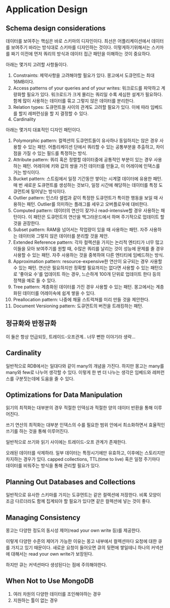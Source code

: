 Application Design
=

Schema design considerations
-
데이터를 보여주는 핵심은 바로 스키마의 디자인이다.
최선은 어플리케이션에서 데이터를 보여주기 바라는 방식대로 스키마를 디자인하는 것이다. 이렇게하기위해서는 스키마를 짜기 이전에 먼저 쿼리의 방식과 데이터 접근 패턴을 이해하는 것이 중요하다.

아래는 몇가지 고려할 사항들이다.

1. Constraints: 제약사항을 고려해야할 필요가 있다. 몽고에서 도큐먼트는 최대 16MB이다. 
2. Access patterns of your queries and of your writes: 워크로드를 파악하고 계량화할 필요가 있다. 워크로드가 크게 몰리는 쿼리일 수록 세심한 설계가 필요하다. 함께 많이 사용하는 데이터를 묶고 그렇지 않은 데이터를 분리한다.
3. Relation types: 도큐먼트들 사이의 관계도 고려할 필요가 있다. 이에 따라 임베드를 할지 레퍼런싱을 할 지 결정할 수 있다. 
4. Cardinality

아래는 몇가지 대표적인 디자인 패턴이다.

1. Polymorphic pattern: 컬렉션의 도큐먼트들이 유사하나 동일하지는 않은 경우 사용할 수 있는 패턴. 어플리케이션 단에서 쿼리할 수 있는 공통부분을 추출하고, 차이점을 가질 수 있는 필드를 특정하는 방식. 
2. Attribute pattern: 쿼리 혹은 정렬할 데이터중에 공통적인 부분이 있는 경우 사용하는 패턴. 어레이에 키와 값의 쌍을 가진 데이터를 만들고, 이 어레이에 인덱스를 거는 방식이다. 
3. Bucket pattern: 스트림에서 일정 기간동안 쌓이는 시계열 데이터에 유용한 패턴. 매 번 새로운 도큐먼트를 생성하는 것보다, 일정 시간에 해당하는 데이터를 특정 도큐먼트에 밀어넣는 방식이다. 
4. Outlier pattern: 인스타 셀럽과 같이 특정한 도큐먼트가 특이한 행동을 보일 때 사용하는 패턴. Outlier를 의미하는 플래그를 세우고 오버플로우에 대비한다.
5. Computed pattern: 데이터의 연산이 잦거나 read-intensive할 경우 사용하는 패턴이다. 이 패턴은 도큐먼트의 연산을 백그라운드에서 하며 주기적으로 업데이트 할 것을 권장한다. 
6. Subset pattern: RAM을 넘어서는 작업량이 있을 때 사용하는 패턴. 자주 사용하는 데이터와 그렇지 않은 데이터를 분리할 것을 제안. 
7. Extended Reference pattern: 각자 컬렉션을 가지는 논리적 엔티티가 너무 많고 이들을 모아 보여주기를 원할 때, 수많은 쿼리를 날리는 것이 성능에 문제를 줄 경우 사용할 수 있는 패턴. 자주 사용하는 것을 중복하여 다른 엔티티에 임베드하는 방식. 
8. Approximation pattern: resource-expensive한 연산이 요구되는 경우 사용할 수 있는 패턴. 연산은 필요하지만 정확할 필요까지는 없다면 사용할 수 있는 패턴으로 '좋아요 수'를 업데이트 하는 경우, 느슨하게 100개 단위로 업데이트 한다 등의 정책을 예로 들 수 있다.
9. Tree pattern: 계층화된 데이터를 가진 경우 사용할 수 있는 패턴. 몽고에서는 계층화된 데이터를 어레이속에 쉽게 쌓을 수 있다. 
10. Preallocation pattern: 나중에 채울 스트럭쳐를 미리 만들 것을 제안한다. 
11. Document Versioning pattern: 도큐먼트의 버전을 트래킹하는 패턴.

정규화와 반정규화
-
이 둘은 항상 언급되듯, 트레이드-오프관계..
너무 뻔한 이야기라 생략...

Cardinality
-
일반적으로 RDB에서는 일대다와 같이 many의 개념을 가진다.
하지만 몽고는 many를 many와 few로 나누어 생각할 수 있다.
이렇게 한 번 더 나누는 생각은 임베드와 레퍼런스를 구분짓는데에 도움을 줄 수 있다.

Optimizations for Data Manipulation
-
읽기의 최적화는 대부분의 경우 적절한 인덱싱과 적절한 양의 데이터 반환을 통해 이루어진다.

쓰기 연산의 최적화는 대부분 인덱스의 수를 필요한 범위 안에서 최소화하면서 효율적인 쓰기를 하는 것을 통해 이루어진다.

일반적으로 쓰기와 읽기 사이에는 트레이드-오프 관계가 존재한다.

오래된 데이터를 삭제하라. 일부 데이터는 특정시기에만 유효하고, 이후에는 스토리지만 차지하는 경우가 있다. capped collections, TTL(time to live) 혹은 일정 주기마다 데이터를 비워주는 방식을 통해 관리할 필요가 있다.

Planning Out Databases and Collections
-
일반적으로 유사한 스키마를 가지는 도큐먼트는 같은 컬렉션에 저장한다. 비록 모양이 조금 다르더라도 함께 집계되야 할 필요가 있다면 같은 컬렉션에 넣는 것이 좋다.

Managing Consistency
-
몽고는 다양한 정도의 동시성 제어(read your own write 등)를 제공한다.

이렇게 다양한 수준의 제어가 가능한 이유는 몽고 내부에서 컬렉션마다 요청에 대한 큐를 가지고 있기 때문이다. 새로운 요청이 들어오면 큐의 뒷편에 쌓일테니 하나의 커넥션에 대해서는 read your own write가 보장된다.

하지만 큐는 커넥션마다 생성된다는 점에 주의해야한다. 

When Not to Use MongoDB
-

1. 여러 차원의 다양한 데이터를 조인해야하는 경우
2. 지원하는 툴이 없는 경우

